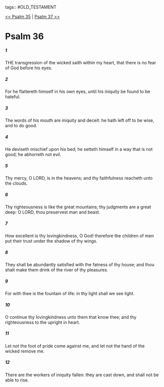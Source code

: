 tags:: #OLD_TESTAMENT

[<< Psalm 35](OLD_TESTAMENT/19_Psalms/Psalm_35.md) | [Psalm 37 >>](OLD_TESTAMENT/19_Psalms/Psalm_37.md)

# Psalm 36

##### 1

THE transgression of the wicked saith within my heart, that there is no fear of God before his eyes.

##### 2

For he flattereth himself in his own eyes, until his iniquity be found to be hateful.

##### 3

The words of his mouth are iniquity and deceit: he hath left off to be wise, and to do good.

##### 4

He deviseth mischief upon his bed; he setteth himself in a way that is not good; he abhorreth not evil.

##### 5

Thy mercy, O LORD, is in the heavens; and thy faithfulness reacheth unto the clouds.

##### 6

Thy righteousness is like the great mountains; thy judgments are a great deep: O LORD, thou preservest man and beast.

##### 7

How excellent is thy lovingkindness, O God! therefore the children of men put their trust under the shadow of thy wings.

##### 8

They shall be abundantly satisfied with the fatness of thy house; and thou shalt make them drink of the river of thy pleasures.

##### 9

For with thee is the fountain of life: in thy light shall we see light.

##### 10

O continue thy lovingkindness unto them that know thee; and thy righteousness to the upright in heart.

##### 11

Let not the foot of pride come against me, and let not the hand of the wicked remove me.

##### 12

There are the workers of iniquity fallen: they are cast down, and shall not be able to rise.
